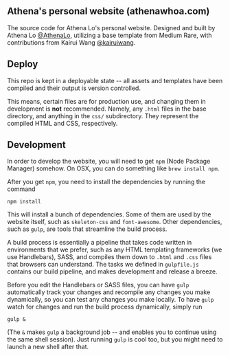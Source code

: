 ## Athena's personal website (athenawhoa.com)

The source code for Athena Lo's personal website. Designed and built by Athena Lo [@AthenaLo](https://github.com/AthenaLo), utilizing a base template from Medium Rare, with contributions from Kairui Wang [@kairuiwang](https://github.com/kairuiwang).

## Deploy

This repo is kept in a deployable state -- all assets and templates have been compiled and their
output is version controlled.

This means, certain files are for production use, and changing them in development is **not**
recommended. Namely, any `.html` files in the base directory, and anything in the `css/` 
subdirectory. They represent the compiled HTML and CSS, respectively.

## Development

In order to develop the website, you will need to get `npm` (Node Package Manager) somehow.
On OSX, you can do something like `brew install npm`.

After you get `npm`, you need to install the dependencies by running the command

```
npm install
```

This will install a bunch of dependencies. Some of them are used by the website itself, such as
`skeleton-css` and `font-awesome`. Other dependencies, such as `gulp`, are tools that streamline
the build process.

A build process is essentially a pipeline that takes code written in environments that we
prefer, such as any HTML templating frameworks (we use Handlebars), SASS, and compiles them down
to `.html` and `.css` files that browsers can understand. The tasks we defined in `gulpfile.js`
contains our build pipeline, and makes development and release a breeze.

Before you edit the Handlebars or SASS files, you can have `gulp` automatically track your 
changes and recompile any changes you make dynamically, so you can test any changes you make
locally. To have `gulp` watch for changes and run the build process dynamically, simply run

```
gulp &
```

(The `&` makes `gulp` a background job -- and enables you to continue using the same shell
session). Just running `gulp` is cool too, but you might need to launch a new shell after that.
